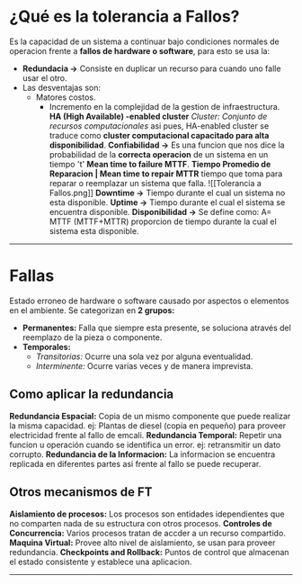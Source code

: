 # ¿Qué es la tolerancia a Fallos?
Es la capacidad de un sistema a continuar bajo condiciones normales de operacion frente a **fallos de hardware o software**, para esto se usa la:
- **Redundacia ->** Consiste en duplicar un recurso para cuando uno falle usar el otro.
- Las desventajas son:
	- Matores costos.
		- Incremento en la complejidad de la gestion de infraestructura.
**HA (High Available) -enabled cluster** *Cluster: Conjunto de recursos computacionales* asi pues, HA-enabled cluster se traduce como **cluster computacional capacitado para alta disponibilidad**. 
**Confiabilidad ->** Es una funcion que nos dice la probabilidad de la **correcta operacion** de un sistema en un tiempo 't' **Mean time to failure MTTF**.
**Tiempo Promedio de Reparacion | Mean time to repair MTTR** tiempo que toma para reparar o reemplazar un sistema que falla.
![[Tolerancia a Fallos.png]]
**Downtime ->** Tiempo durante el cual un sistema no esta disponible.
**Uptime ->** Tiempo durante el cual el sistema se encuentra disponible.
**Disponibilidad ->** Se define como: A= MTTF (MTTF+MTTR) proporcion de tiempo durante la cual el sistema esta disponible.
***
# Fallas
Estado erroneo de hardware o software causado por aspectos o elementos en el ambiente. Se categorizan en **2 grupos:**
- **Permanentes:** Falla que siempre esta presente, se soluciona através del reemplazo de la pieza o componente.
- **Temporales:**
	- *Transitorias:* Ocurre una sola vez por alguna eventualidad.
	- *Interminente:* Ocurre varias veces y de manera imprevista.
## Como aplicar la redundancia
**Redundancia Espacial:** Copia de un mismo componente que puede realizar la misma capacidad. ej: Plantas de diesel (copia en pequeño) para proveer electricidad frente al fallo de emcali.
**Redundancia Temporal:** Repetir una funcion u operación cuando se identifica un error. ej: retransmitir un dato corrupto.
**Redundancia de la Informacion:** La informacion se encuentra replicada en diferentes partes asi frente al fallo se puede recuperar.
## Otros mecanismos de FT
**Aislamiento de procesos:** Los procesos son entidades idependientes que no comparten nada de su estructura con otros procesos.
**Controles de Concurrencia:** Varios procesos tratan de accder a un recurso compartido.
**Maquina Virtual:** Provee alto nivel de aislamiento, se usan para proveer redundancia.
**Checkpoints and Rollback:** Puntos de control que almacenan el estado consistente y establece una aplicacion.
***
